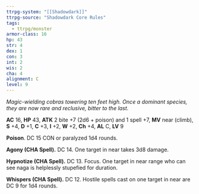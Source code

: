 ```yaml
---
ttrpg-system: "[[Shadowdark]]"
ttrpg-source: "Shadowdark Core Rules"
tags:
  - ttrpg/monster
armor-class: 16
hp: 43
str: 4
dex: 1
con: 3
int: 2
wis: 2
cha: 4
alignment: C
level: 9
---
```


_Magic-wielding cobras towering ten feet high. Once a dominant species, they are now rare and reclusive, bitter to the last._

**AC** 16, **HP** 43, **ATK** 2 bite +7 (2d6 + poison) and 1 spell +7, **MV** near (climb), **S** +4, **D** +1, **C** +3, **I** +2, **W** +2, **Ch** +4, **AL** C, **LV** 9

**Poison**. DC 15 CON or paralyzed 1d4 rounds. 

**Agony (CHA Spell).** DC 14. One target in near takes 3d8 damage. 

**Hypnotize (CHA Spell).** DC 13. Focus. One target in near range who can see naga is helplessly stupefied for duration. 

**Whispers (CHA Spell).** DC 12. Hostile spells cast on one target in near are DC 9 for 1d4 rounds.

